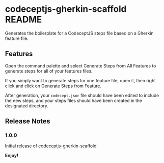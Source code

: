 # codeceptjs-gherkin-scaffold README

Generates the boilerplate for a CodeceptJS steps file based on a Gherkin feature file.

## Features

Open the command palette and select Generate Steps from All Features to generate steps for all of your features files.

If you simply want to generate steps for one feature file, open it, then right click and click on Generate Steps from Feature.

After generation, your `codecept.json` file should have been edited to include the new steps, and your steps files should have been created in the designated directory.

## Release Notes

### 1.0.0

Initial release of codeceptjs-gherkin-scaffold

**Enjoy!**
